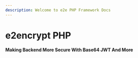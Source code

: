 ```yaml
---
description: Welcome to e2e PHP Framework Docs
---
```


# e2encrypt PHP

#### Making Backend More Secure With Base64 JWT And More

